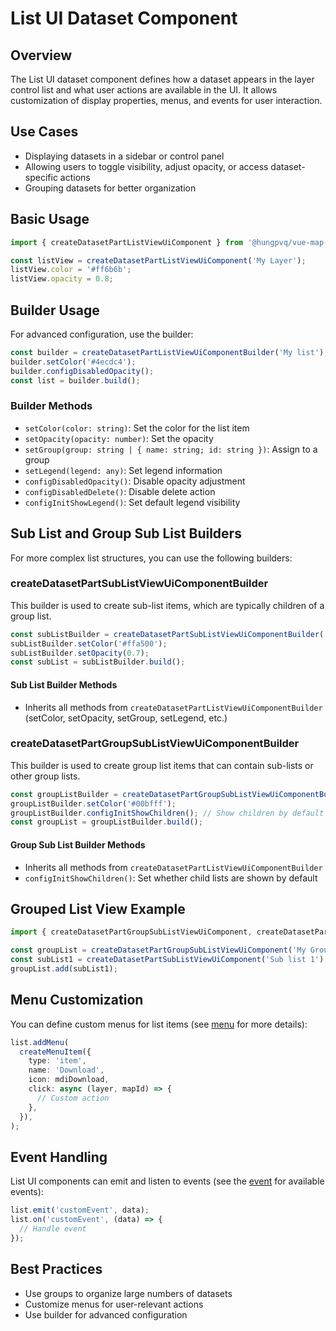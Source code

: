 # List UI Dataset Component

## Overview

The List UI dataset component defines how a dataset appears in the layer control list and what user actions are available in the UI. It allows customization of display properties, menus, and events for user interaction.

## Use Cases

- Displaying datasets in a sidebar or control panel
- Allowing users to toggle visibility, adjust opacity, or access dataset-specific actions
- Grouping datasets for better organization

## Basic Usage

```typescript
import { createDatasetPartListViewUiComponent } from '@hungpvq/vue-map-dataset';

const listView = createDatasetPartListViewUiComponent('My Layer');
listView.color = '#ff6b6b';
listView.opacity = 0.8;
```

## Builder Usage

For advanced configuration, use the builder:

```typescript
const builder = createDatasetPartListViewUiComponentBuilder('My list');
builder.setColor('#4ecdc4');
builder.configDisabledOpacity();
const list = builder.build();
```

### Builder Methods

- `setColor(color: string)`: Set the color for the list item
- `setOpacity(opacity: number)`: Set the opacity
- `setGroup(group: string | { name: string; id: string })`: Assign to a group
- `setLegend(legend: any)`: Set legend information
- `configDisabledOpacity()`: Disable opacity adjustment
- `configDisabledDelete()`: Disable delete action
- `configInitShowLegend()`: Set default legend visibility

## Sub List and Group Sub List Builders

For more complex list structures, you can use the following builders:

### createDatasetPartSubListViewUiComponentBuilder

This builder is used to create sub-list items, which are typically children of a group list.

```typescript
const subListBuilder = createDatasetPartSubListViewUiComponentBuilder('Sub List');
subListBuilder.setColor('#ffa500');
subListBuilder.setOpacity(0.7);
const subList = subListBuilder.build();
```

#### Sub List Builder Methods

- Inherits all methods from `createDatasetPartListViewUiComponentBuilder` (setColor, setOpacity, setGroup, setLegend, etc.)

### createDatasetPartGroupSubListViewUiComponentBuilder

This builder is used to create group list items that can contain sub-lists or other group lists.

```typescript
const groupListBuilder = createDatasetPartGroupSubListViewUiComponentBuilder('Example Group List');
groupListBuilder.setColor('#00bfff');
groupListBuilder.configInitShowChildren(); // Show children by default
const groupList = groupListBuilder.build();
```

#### Group Sub List Builder Methods

- Inherits all methods from `createDatasetPartListViewUiComponentBuilder`
- `configInitShowChildren()`: Set whether child lists are shown by default

## Grouped List View Example

```typescript
import { createDatasetPartGroupSubListViewUiComponent, createDatasetPartSubListViewUiComponent } from '@hungpvq/vue-map-dataset';

const groupList = createDatasetPartGroupSubListViewUiComponent('My Group');
const subList1 = createDatasetPartSubListViewUiComponent('Sub list 1');
groupList.add(subList1);
```

## Menu Customization

You can define custom menus for list items (see [menu](./menu) for more details):

```typescript
list.addMenu(
  createMenuItem({
    type: 'item',
    name: 'Download',
    icon: mdiDownload,
    click: async (layer, mapId) => {
      // Custom action
    },
  }),
);
```

## Event Handling

List UI components can emit and listen to events (see the [event](./event) for available events):

```typescript
list.emit('customEvent', data);
list.on('customEvent', (data) => {
  // Handle event
});
```

## Best Practices

- Use groups to organize large numbers of datasets
- Customize menus for user-relevant actions
- Use builder for advanced configuration
